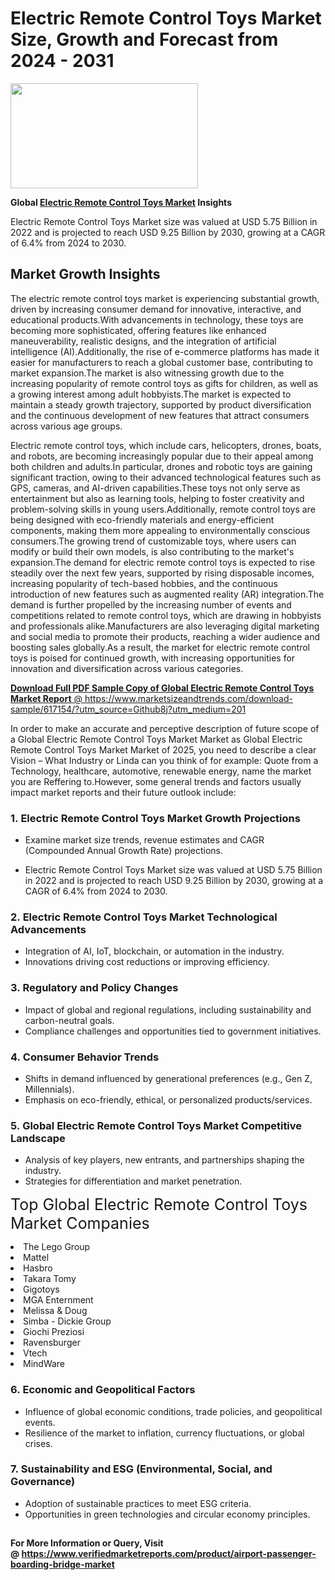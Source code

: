 <H1>Electric Remote Control Toys Market Size, Growth and Forecast from 2024 - 2031</H1><img class="aligncenter size-medium wp-image-584254" src="https://thirdeyenews.in/wp-content/uploads/2024/09/Global-Market-Research-300x168.jpeg" alt="" width="300" height="168" /><p><strong>Global&nbsp;<a href="https://www.marketsizeandtrends.com/download-sample/617154/?utm_source=Github8j?utm_medium=201">Electric Remote Control Toys Market</a> Insights</strong></p><p>Electric Remote Control Toys Market size was valued at USD 5.75 Billion in 2022 and is projected to reach USD 9.25 Billion by 2030, growing at a CAGR of 6.4% from 2024 to 2030.</p><p><h2>Market Growth Insights</h2> <p>The electric remote control toys market is experiencing substantial growth, driven by increasing consumer demand for innovative, interactive, and educational products.With advancements in technology, these toys are becoming more sophisticated, offering features like enhanced maneuverability, realistic designs, and the integration of artificial intelligence (AI).Additionally, the rise of e-commerce platforms has made it easier for manufacturers to reach a global customer base, contributing to market expansion.The market is also witnessing growth due to the increasing popularity of remote control toys as gifts for children, as well as a growing interest among adult hobbyists.The market is expected to maintain a steady growth trajectory, supported by product diversification and the continuous development of new features that attract consumers across various age groups.</p> <p><a href="#"></a></p> <p>Electric remote control toys, which include cars, helicopters, drones, boats, and robots, are becoming increasingly popular due to their appeal among both children and adults.In particular, drones and robotic toys are gaining significant traction, owing to their advanced technological features such as GPS, cameras, and AI-driven capabilities.These toys not only serve as entertainment but also as learning tools, helping to foster creativity and problem-solving skills in young users.Additionally, remote control toys are being designed with eco-friendly materials and energy-efficient components, making them more appealing to environmentally conscious consumers.The growing trend of customizable toys, where users can modify or build their own models, is also contributing to the market's expansion.The demand for electric remote control toys is expected to rise steadily over the next few years, supported by rising disposable incomes, increasing popularity of tech-based hobbies, and the continuous introduction of new features such as augmented reality (AR) integration.The demand is further propelled by the increasing number of events and competitions related to remote control toys, which are drawing in hobbyists and professionals alike.Manufacturers are also leveraging digital marketing and social media to promote their products, reaching a wider audience and boosting sales globally.As a result, the market for electric remote control toys is poised for continued growth, with increasing opportunities for innovation and diversification across various categories.<p><a href="#"></p><p><span class=""><strong>Download Full PDF Sample Copy of Global Electric Remote Control Toys Market Report</strong> @ <a href="https://www.marketsizeandtrends.com/download-sample/617154/?utm_source=Github8j?utm_medium=201" target="_blank">https://www.marketsizeandtrends.com/download-sample/617154/?utm_source=Github8j?utm_medium=201</a></span></p><p>In order to make an accurate and perceptive description of future scope of a Global&nbsp;Electric Remote Control Toys Market Market as Global&nbsp;Electric Remote Control Toys Market Market of 2025, you need to describe a clear Vision &ndash; What Industry or Linda can you think of for example: Quote from a Technology, healthcare, automotive, renewable energy, name the market you are Reffering to.However, some general trends and factors usually impact market reports and their future outlook include:</p><h3>1.&nbsp;<strong>Electric Remote Control Toys Market Growth Projections</strong></h3><ul><li>Examine market size trends, revenue estimates and CAGR (Compounded Annual Growth Rate) projections.</li><li><p>Electric Remote Control Toys Market size was valued at USD 5.75 Billion in 2022 and is projected to reach USD 9.25 Billion by 2030, growing at a CAGR of 6.4% from 2024 to 2030.</p></li></ul><h3>2.&nbsp;<strong>Electric Remote Control Toys Market Technological Advancements</strong></h3><ul><li>Integration of AI, IoT, blockchain, or automation in the industry.</li><li>Innovations driving cost reductions or improving efficiency.</li></ul><h3>3.&nbsp;<strong>Regulatory and Policy Changes</strong></h3><ul><li>Impact of global and regional regulations, including sustainability and carbon-neutral goals.</li><li>Compliance challenges and opportunities tied to government initiatives.</li></ul><h3>4.&nbsp;<strong>Consumer Behavior Trends</strong></h3><ul><li>Shifts in demand influenced by generational preferences (e.g., Gen Z, Millennials).</li><li>Emphasis on eco-friendly, ethical, or personalized products/services.</li></ul><h3>5.&nbsp;<strong>Global Electric Remote Control Toys Market Competitive Landscape</strong></h3><ul><li>Analysis of key players, new entrants, and partnerships shaping the industry.</li><li>Strategies for differentiation and market penetration.</li></ul><p data-pm-slice="1 1 []"><span style="color: inherit; font-family: inherit; font-size: 25px;">Top Global Electric Remote Control Toys Market Companies</span></p><div class="" data-test-id=""><p><li>The Lego Group</li><li> Mattel</li><li> Hasbro</li><li> Takara Tomy</li><li> Gigotoys</li><li> MGA Enternment</li><li> Melissa & Doug</li><li> Simba - Dickie Group</li><li> Giochi Preziosi</li><li> Ravensburger</li><li> Vtech</li><li> MindWare</li></p></div><h3>6.&nbsp;<strong>Economic and Geopolitical Factors</strong></h3><ul><li>Influence of global economic conditions, trade policies, and geopolitical events.</li><li>Resilience of the market to inflation, currency fluctuations, or global crises.</li></ul><h3>7.&nbsp;<strong>Sustainability and ESG (Environmental, Social, and Governance)</strong></h3><ul><li>Adoption of sustainable practices to meet ESG criteria.</li><li>Opportunities in green technologies and circular economy principles.</li></ul><h2><strong style="font-size: 14px;">For More Information or Query, Visit @&nbsp;</strong><a style="background-color: #ffffff; font-size: 14px;" href="https://www.marketsizeandtrends.com/report/electric-remote-control-toys-market/" target="_blank">https://www.verifiedmarketreports.com/product/airport-passenger-boarding-bridge-market</a></h2>